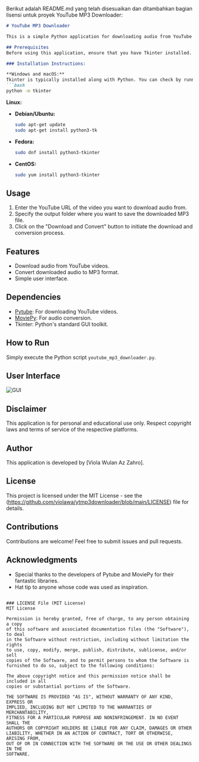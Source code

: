 Berikut adalah README.md yang telah disesuaikan dan ditambahkan bagian lisensi untuk proyek YouTube MP3 Downloader:

```markdown
# YouTube MP3 Downloader

This is a simple Python application for downloading audio from YouTube videos and converting them to MP3 format.

## Prerequisites
Before using this application, ensure that you have Tkinter installed. Tkinter is usually bundled with Python installations on Windows and macOS but may need to be installed separately on Linux distributions.

### Installation Instructions:

**Windows and macOS:**
Tkinter is typically installed along with Python. You can check by running the following command in Command Prompt or Terminal:
```bash
python -m tkinter
```

**Linux:**
- **Debian/Ubuntu:**
  ```bash
  sudo apt-get update
  sudo apt-get install python3-tk
  ```
- **Fedora:**
  ```bash
  sudo dnf install python3-tkinter
  ```
- **CentOS:**
  ```bash
  sudo yum install python3-tkinter
  ```

## Usage
1. Enter the YouTube URL of the video you want to download audio from.
2. Specify the output folder where you want to save the downloaded MP3 file.
3. Click on the "Download and Convert" button to initiate the download and conversion process.

## Features
- Download audio from YouTube videos.
- Convert downloaded audio to MP3 format.
- Simple user interface.

## Dependencies
- [Pytube](https://github.com/pytube/pytube): For downloading YouTube videos.
- [MoviePy](https://github.com/Zulko/moviepy): For audio conversion.
- Tkinter: Python's standard GUI toolkit.

## How to Run
Simply execute the Python script `youtube_mp3_downloader.py`.

## User Interface
![GUI](https://github.com/violawa/ytmp3downloader/blob/87101dbb6b2125939391cd0c5bc43502aa11d625/GUI.png)

## Disclaimer
This application is for personal and educational use only. Respect copyright laws and terms of service of the respective platforms.

## Author
This application is developed by [Viola Wulan Az Zahro].

## License
This project is licensed under the MIT License - see the (https://github.com/violawa/ytmp3downloader/blob/main/LICENSE) file for details.

## Contributions
Contributions are welcome! Feel free to submit issues and pull requests.

## Acknowledgments
- Special thanks to the developers of Pytube and MoviePy for their fantastic libraries.
- Hat tip to anyone whose code was used as inspiration.
```

### LICENSE File (MIT License)
MIT License

Permission is hereby granted, free of charge, to any person obtaining a copy
of this software and associated documentation files (the "Software"), to deal
in the Software without restriction, including without limitation the rights
to use, copy, modify, merge, publish, distribute, sublicense, and/or sell
copies of the Software, and to permit persons to whom the Software is
furnished to do so, subject to the following conditions:

The above copyright notice and this permission notice shall be included in all
copies or substantial portions of the Software.

THE SOFTWARE IS PROVIDED "AS IS", WITHOUT WARRANTY OF ANY KIND, EXPRESS OR
IMPLIED, INCLUDING BUT NOT LIMITED TO THE WARRANTIES OF MERCHANTABILITY,
FITNESS FOR A PARTICULAR PURPOSE AND NONINFRINGEMENT. IN NO EVENT SHALL THE
AUTHORS OR COPYRIGHT HOLDERS BE LIABLE FOR ANY CLAIM, DAMAGES OR OTHER
LIABILITY, WHETHER IN AN ACTION OF CONTRACT, TORT OR OTHERWISE, ARISING FROM,
OUT OF OR IN CONNECTION WITH THE SOFTWARE OR THE USE OR OTHER DEALINGS IN THE
SOFTWARE.
```

